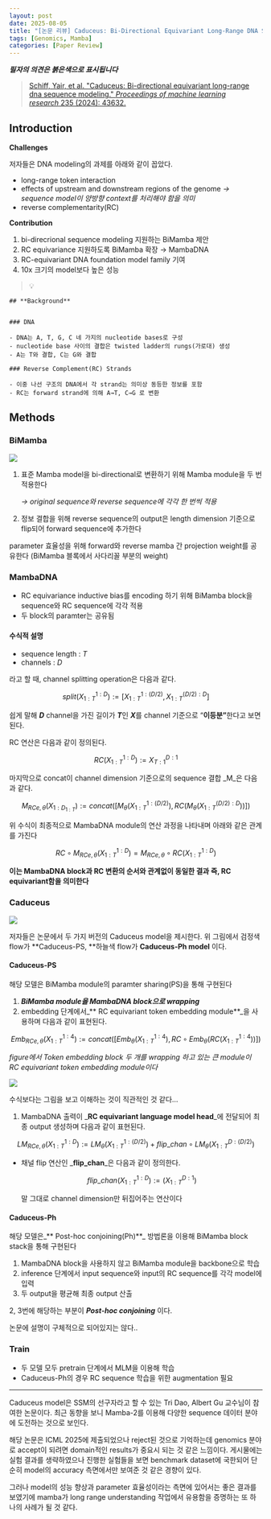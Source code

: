 ```yaml
---
layout: post
date: 2025-08-05
title: "[논문 리뷰] Caduceus: Bi-Directional Equivariant Long-Range DNA Sequence Modeling"
tags: [Genomics, Mamba]
categories: [Paper Review]
---
```


<span class="notion-red">_**필자의 의견은 붉은색으로 표시됩니다**_</span>


> [Schiff, Yair, et al. "Caduceus: Bi-directional equivariant long-range dna sequence modeling." ](https://pmc.ncbi.nlm.nih.gov/articles/PMC12189541/)[_Proceedings of machine learning research_](https://pmc.ncbi.nlm.nih.gov/articles/PMC12189541/)[ 235 (2024): 43632.](https://pmc.ncbi.nlm.nih.gov/articles/PMC12189541/)



## Introduction


**Challenges**


저자들은 DNA modeling의 과제를 아래와 같이 꼽았다.

- long-range token interaction
- effects of upstream and downstream regions of the genome 
_→ sequence model이 양방향 context를 처리해야 함을 의미_
- reverse complementarity(RC)

**Contribution**

1. bi-direcrional sequence modeling 지원하는 BiMamba 제안
1. RC equivariance 지원하도록 BiMamba 확장 → MambaDNA
1. RC-equivariant DNA foundation model family 기여
1. 10x 크기의 model보다 높은 성능

> 💡 


	## **Background**


	### DNA

	- DNA는 A, T, G, C 네 가지의 nucleotide bases로 구성
	- nucleotide base 사이의 결합은 twisted ladder의 rungs(가로대) 생성
	- A는 T와 결합, C는 G와 결합

	### Reverse Complement(RC) Strands

	- 이중 나선 구조의 DNA에서 각 strand는 의미상 동등한 정보를 포함
	- RC는 forward strand에 의해 A→T, C→G 로 변환


## Methods



### BiMamba


![](https://prod-files-secure.s3.us-west-2.amazonaws.com/542b861c-36a8-4051-84e5-8804b6728dba/2c247d59-7815-4980-99f0-8f0d21f445a7/image.png?X-Amz-Algorithm=AWS4-HMAC-SHA256&X-Amz-Content-Sha256=UNSIGNED-PAYLOAD&X-Amz-Credential=ASIAZI2LB4667RUONVI3%2F20250811%2Fus-west-2%2Fs3%2Faws4_request&X-Amz-Date=20250811T100103Z&X-Amz-Expires=3600&X-Amz-Security-Token=IQoJb3JpZ2luX2VjELH%2F%2F%2F%2F%2F%2F%2F%2F%2F%2FwEaCXVzLXdlc3QtMiJGMEQCIDiT07nMpAM7yvD2Hub0UU9ydgQc%2FANLb3MPw%2FE9oYU6AiAlOezjAS4umnd41IJxsM4bs9TyPxkfatnOCNWcydhCoiqIBAjq%2F%2F%2F%2F%2F%2F%2F%2F%2F%2F8BEAAaDDYzNzQyMzE4MzgwNSIMMsWPGaYqgk8KyHvMKtwDTAgV1d%2BB0Kf0WRyPqklhah0FSsptIXwxfSducvX5OZxdbXW6wNUg03VxtU%2FD3YS1a7C%2Fytaww%2Fa01IqGD%2BLEIarMK1Efq6jRg1R4yjIbfmYQPTkZ8P9MOuuTFkCr9QGUlJRPfOAoHx2p9Hc6lPBBF0XSAN6tAjnCkD%2FbnvaHyJQFMWfcv%2BRSLgxsc%2FpmdFjNLlob%2FPsLfdGwpFZkTOh%2FvdcccJtKB1rJ%2B770LTGIfSOP1%2FrQJsHtiwryDuVDKUe53fTug0nU20QDLRXANRYjtsmcy7vPqSgDZymFUbYxoiSJJ68E825kjoSlO6jFx9qe8U65%2FuilvIPCvQLfh1AlxDCxE4zrEfu4ADRCJCVuDaLfZnS6A6M8fmUNAbKa5nCTSdGeT9UADY5hi9MiDFk64dCDidTfsshRPgShiVOofdj2oCNoV61%2Bo8D2CrwzAsQOLnPQS5LgYOwnSqf0%2FrX3Yu71q9zWxbzFCZy%2BLHsAGpB4SlfvTCeE9LGHwkbtHLbgjf03VvH7tAgib46u%2B4ioX3MqYQFacm6B536yx8mwPlt1fI8QDcobwSen%2BxsyHR9pzHdZSj5%2F9ECv0mHznDM6IWBgDEd2K5tKoEVg%2FLpVHBBkqW4Sr3KAnxu0YcEw1d7mxAY6pgG1vOA96jHnmDTvBhYIpM1foIGxQasG3JgM63CXECjtIxc4yZdXyvLefu9nDOk%2BYuMbVQkosfAnmGtW%2FRS2XQa2gHwkXjgY1Z3P%2BXXJpuvTV7yWr1Eff2k1abpbVzmCuZjndy%2FvnXc4k5Rq0kEkP%2BBDM06OFNwELOXFsgOTlrHswo1U%2FYU6qoioXIPtsO9bB%2BMjVkRT4sfRq2H%2BB%2B5Zs1kdINVtBy%2Ba&X-Amz-Signature=c6af2ee8f12f867fd2b47574dde678cb6adc74ff975375999cd742293503634a&X-Amz-SignedHeaders=host&x-amz-checksum-mode=ENABLED&x-id=GetObject)

1. 표준 Mamba model을 bi-directional로 변환하기 위해 Mamba module을 두 번 적용한다

	_→ original sequence와 reverse sequence에 각각 한 번씩 적용_

1. 정보 결합을 위해 reverse sequence의 output은 length dimension 기준으로 flip되어 forward sequence에 추가한다

parameter 효율성을 위해 forward와 reverse mamba 간 projection weight를 공유한다 (BiMamba 블록에서 사다리꼴 부분의 weight)



### MambaDNA

- RC equivariance inductive bias를 encoding 하기 위해 BiMamba block을 sequence와 RC sequence에 각각 적용
- 두 block의 paramter는 공유됨


#### 수식적 설명

- sequence length : _T_
- channels : _D_

라고 할 때,  channel splitting operation은 다음과 같다.


$$
split(X^{1:D}_{1:T}):=[X^{1:(D/2)}_{1:T},X^{(D/2):D}_{1:T}]
$$


<span class="notion-red">쉽게 말해 </span><span class="notion-red">_**D**_</span><span class="notion-red"> channel을 가진 길이가 </span><span class="notion-red">_**T**_</span><span class="notion-red">인 </span><span class="notion-red">_**X**_</span><span class="notion-red">를 channel 기준으로 “</span><span class="notion-red">**이등분”**</span><span class="notion-red">한다고 보면 된다.</span>


RC 연산은 다음과 같이 정의된다.


$$
RC(X^{1:D}_{1:T}):=X^{D:1}_{T:1}
$$


마지막으로 concat이 channel dimension 기준으로의 sequence 결합 _M_은 다음과 같다.


$$
M_{RCe,\theta}(X_{1:D_{1:T}}):=concat([M_{\theta}(X^{1:(D/2)}_{1:T}),RC(M_{\theta}(X^{(D/2):D}_{1:T}))])
$$


위 수식이 최종적으로 MambaDNA module의 연산 과정을 나타내며 아래와 같은 관계를 가진다


$$
RC\circ M_{RCe,\theta}(X^{1:D}_{1:T}) = M_{RCe,\theta} \circ RC(X^{1:D}_{1:T})
$$


**이는 MambaDNA block과 RC 변환의 순서와 관계없이 동일한 결과 즉, RC equivariant함을 의미한다**



### Caduceus


![](https://prod-files-secure.s3.us-west-2.amazonaws.com/542b861c-36a8-4051-84e5-8804b6728dba/f94a60d7-8145-473b-aef9-7c68d3ec604a/image.png?X-Amz-Algorithm=AWS4-HMAC-SHA256&X-Amz-Content-Sha256=UNSIGNED-PAYLOAD&X-Amz-Credential=ASIAZI2LB4667RUONVI3%2F20250811%2Fus-west-2%2Fs3%2Faws4_request&X-Amz-Date=20250811T100104Z&X-Amz-Expires=3600&X-Amz-Security-Token=IQoJb3JpZ2luX2VjELH%2F%2F%2F%2F%2F%2F%2F%2F%2F%2FwEaCXVzLXdlc3QtMiJGMEQCIDiT07nMpAM7yvD2Hub0UU9ydgQc%2FANLb3MPw%2FE9oYU6AiAlOezjAS4umnd41IJxsM4bs9TyPxkfatnOCNWcydhCoiqIBAjq%2F%2F%2F%2F%2F%2F%2F%2F%2F%2F8BEAAaDDYzNzQyMzE4MzgwNSIMMsWPGaYqgk8KyHvMKtwDTAgV1d%2BB0Kf0WRyPqklhah0FSsptIXwxfSducvX5OZxdbXW6wNUg03VxtU%2FD3YS1a7C%2Fytaww%2Fa01IqGD%2BLEIarMK1Efq6jRg1R4yjIbfmYQPTkZ8P9MOuuTFkCr9QGUlJRPfOAoHx2p9Hc6lPBBF0XSAN6tAjnCkD%2FbnvaHyJQFMWfcv%2BRSLgxsc%2FpmdFjNLlob%2FPsLfdGwpFZkTOh%2FvdcccJtKB1rJ%2B770LTGIfSOP1%2FrQJsHtiwryDuVDKUe53fTug0nU20QDLRXANRYjtsmcy7vPqSgDZymFUbYxoiSJJ68E825kjoSlO6jFx9qe8U65%2FuilvIPCvQLfh1AlxDCxE4zrEfu4ADRCJCVuDaLfZnS6A6M8fmUNAbKa5nCTSdGeT9UADY5hi9MiDFk64dCDidTfsshRPgShiVOofdj2oCNoV61%2Bo8D2CrwzAsQOLnPQS5LgYOwnSqf0%2FrX3Yu71q9zWxbzFCZy%2BLHsAGpB4SlfvTCeE9LGHwkbtHLbgjf03VvH7tAgib46u%2B4ioX3MqYQFacm6B536yx8mwPlt1fI8QDcobwSen%2BxsyHR9pzHdZSj5%2F9ECv0mHznDM6IWBgDEd2K5tKoEVg%2FLpVHBBkqW4Sr3KAnxu0YcEw1d7mxAY6pgG1vOA96jHnmDTvBhYIpM1foIGxQasG3JgM63CXECjtIxc4yZdXyvLefu9nDOk%2BYuMbVQkosfAnmGtW%2FRS2XQa2gHwkXjgY1Z3P%2BXXJpuvTV7yWr1Eff2k1abpbVzmCuZjndy%2FvnXc4k5Rq0kEkP%2BBDM06OFNwELOXFsgOTlrHswo1U%2FYU6qoioXIPtsO9bB%2BMjVkRT4sfRq2H%2BB%2B5Zs1kdINVtBy%2Ba&X-Amz-Signature=ca2c3eb7a1a4cb9dfc1e747808a08f40a8c5ef003dbadc011fbbb49d1778b23e&X-Amz-SignedHeaders=host&x-amz-checksum-mode=ENABLED&x-id=GetObject)


저자들은 논문에서 두 가지 버전의 Caduceus model을 제시한다. 위 그림에서 검정색 flow가 **Caduceus-PS, **하늘색 flow가 **Caduceus-Ph model** 이다.



#### Caduceus-PS


해당 모델은 BiMamba module의 paramter sharing(PS)을 통해 구현된다

1. _**BiMamba module을 MambaDNA block으로 wrapping**_
1. embedding 단계에서_** RC equivariant token embedding module**_을 사용하며 다음과 같이 표현된다.

$$
Emb_{RCe,\theta}(X^{1:4}_{1:T}):=concat([Emb_{\theta}(X^{1:4}_{1:T}),RC \circ Emb_{\theta}(RC(X^{1:4}_{1:T}))])
$$


_figure에서 Token embedding block 두 개를 wrapping 하고 있는 큰 module이 RC equivariant token embedding module이다_


![](https://prod-files-secure.s3.us-west-2.amazonaws.com/542b861c-36a8-4051-84e5-8804b6728dba/b175e4da-71eb-4e91-8c23-a06dabe673c9/image.png?X-Amz-Algorithm=AWS4-HMAC-SHA256&X-Amz-Content-Sha256=UNSIGNED-PAYLOAD&X-Amz-Credential=ASIAZI2LB4667RUONVI3%2F20250811%2Fus-west-2%2Fs3%2Faws4_request&X-Amz-Date=20250811T100104Z&X-Amz-Expires=3600&X-Amz-Security-Token=IQoJb3JpZ2luX2VjELH%2F%2F%2F%2F%2F%2F%2F%2F%2F%2FwEaCXVzLXdlc3QtMiJGMEQCIDiT07nMpAM7yvD2Hub0UU9ydgQc%2FANLb3MPw%2FE9oYU6AiAlOezjAS4umnd41IJxsM4bs9TyPxkfatnOCNWcydhCoiqIBAjq%2F%2F%2F%2F%2F%2F%2F%2F%2F%2F8BEAAaDDYzNzQyMzE4MzgwNSIMMsWPGaYqgk8KyHvMKtwDTAgV1d%2BB0Kf0WRyPqklhah0FSsptIXwxfSducvX5OZxdbXW6wNUg03VxtU%2FD3YS1a7C%2Fytaww%2Fa01IqGD%2BLEIarMK1Efq6jRg1R4yjIbfmYQPTkZ8P9MOuuTFkCr9QGUlJRPfOAoHx2p9Hc6lPBBF0XSAN6tAjnCkD%2FbnvaHyJQFMWfcv%2BRSLgxsc%2FpmdFjNLlob%2FPsLfdGwpFZkTOh%2FvdcccJtKB1rJ%2B770LTGIfSOP1%2FrQJsHtiwryDuVDKUe53fTug0nU20QDLRXANRYjtsmcy7vPqSgDZymFUbYxoiSJJ68E825kjoSlO6jFx9qe8U65%2FuilvIPCvQLfh1AlxDCxE4zrEfu4ADRCJCVuDaLfZnS6A6M8fmUNAbKa5nCTSdGeT9UADY5hi9MiDFk64dCDidTfsshRPgShiVOofdj2oCNoV61%2Bo8D2CrwzAsQOLnPQS5LgYOwnSqf0%2FrX3Yu71q9zWxbzFCZy%2BLHsAGpB4SlfvTCeE9LGHwkbtHLbgjf03VvH7tAgib46u%2B4ioX3MqYQFacm6B536yx8mwPlt1fI8QDcobwSen%2BxsyHR9pzHdZSj5%2F9ECv0mHznDM6IWBgDEd2K5tKoEVg%2FLpVHBBkqW4Sr3KAnxu0YcEw1d7mxAY6pgG1vOA96jHnmDTvBhYIpM1foIGxQasG3JgM63CXECjtIxc4yZdXyvLefu9nDOk%2BYuMbVQkosfAnmGtW%2FRS2XQa2gHwkXjgY1Z3P%2BXXJpuvTV7yWr1Eff2k1abpbVzmCuZjndy%2FvnXc4k5Rq0kEkP%2BBDM06OFNwELOXFsgOTlrHswo1U%2FYU6qoioXIPtsO9bB%2BMjVkRT4sfRq2H%2BB%2B5Zs1kdINVtBy%2Ba&X-Amz-Signature=f15b90ddb8a025669098e48cbe05afec5c392c3da2f303ceec403e34b9dda2ce&X-Amz-SignedHeaders=host&x-amz-checksum-mode=ENABLED&x-id=GetObject)


<span class="notion-red">수식보다는 그림을 보고 이해하는 것이 직관적인 것 같다…</span>

1. MambaDNA 출력이 _**RC equivariant language model head**_에 전달되어 최종 output 생성하며 다음과 같이 표현된다.

$$
LM_{RCe,\theta}(X^{1:D}_{1:T}):= LM_{\theta}(X^{1:(D/2)}_{1:T})+flip\_chan\circ LM_{\theta}(X^{D:(D/2)}_{1:T})
$$

- 채널 flip 연산인 _**flip\_chan**_은 다음과 같이 정의한다.

	$$
	flip\_chan(X^{1:D}_{1:T}):=(X^{D:1}_{1:T})
	$$


	말 그대로 channel dimension만 뒤집어주는 연산이다



#### Caduceus-Ph


해당 모델은_** Post-hoc conjoining(Ph)**_ 방법론을 이용해 BiMamba block stack을 통해 구현된다

1. MambaDNA block을 사용하지 않고 BiMamba module을 backbone으로 학습
1. inference 단계에서 input sequence와 input의 RC sequence를 각각 model에 입력
1. 두 output을 평균해 최종 output 산출

2, 3번에 해당하는 부분이 _**Post-hoc conjoining**_ 이다.


<span class="notion-red">논문에 설명이 구체적으로 되어있지는 않다..</span>



### Train

- 두 모델 모두 pretrain 단계에서 MLM을 이용해 학습
- Caduceus-Ph의 경우 RC sequence 학습을 위한 augmentation 필요

---


<span class="notion-red">Caduceus model은 SSM의 선구자라고 할 수 있는 Tri Dao, Albert Gu 교수님이 참여한 논문이다. 최근 동향을 보니 Mamba-2를 이용해 다양한 sequence 데이터 분야에 도전하는 것으로 보인다.</span>


<span class="notion-red">해당 논문은 ICML 2025에 제출되었으나 reject된 것으로 기억하는데 genomics 분야로 accept이 되려면 domain적인 results가 중요시 되는 것 같은 느낌이다. 게시물에는 실험 결과를 생략하였으나 진행한 실험들을 보면 benchmark dataset에 국한되어 단순히 model의 accuracy 측면에서만 보여준 것 같은 경향이 있다.</span>


<span class="notion-red">그러나 model의 성능 향상과 parameter 효율성이라는 측면에 있어서는 좋은 결과를 보였기에 mamba가 long range understanding 작업에서 유용함을 증명하는 또 하나의 사례가 될 것 같다.</span>

